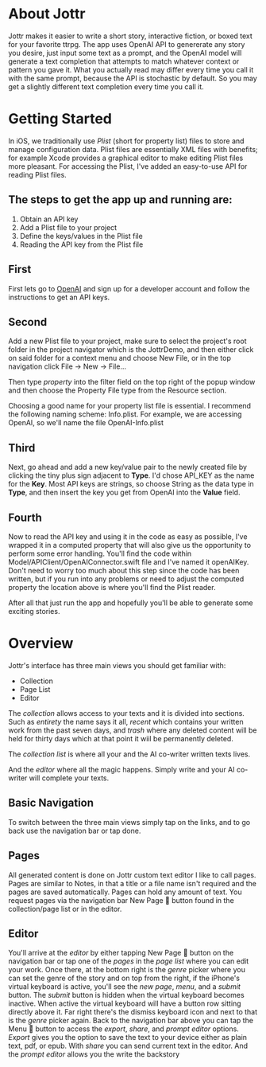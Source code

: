 # About Jottr
Jottr makes it easier to write a short story, interactive fiction, or boxed text for your favorite ttrpg. The app uses OpenAI API to genererate any story you desire, just input some text as a prompt, and the OpenAI model will generate a text completion that attempts to match whatever context or pattern you gave it. 
What you actually read may differ every time you call it with the same prompt, because the API is stochastic by default. So you may get a slightly different text completion every time you call it. 

# Getting Started
In iOS, we traditionally use *Plist* (short for property list) files to store and manage configuration data. Plist files 
are essentially XML files with benefits; for example Xcode provides a graphical editor to make editing Plist files more 
pleasant. For accessing the Plist, I've added an easy-to-use API for reading Plist files.

## The steps to get the app up and running are:
1. Obtain an API key
2. Add a Plist file to your project
3. Define the keys/values in the Plist file
4. Reading the API key from the Plist file

## First
First lets go to [OpenAI](https://www.openai.com) and sign up for a developer account and follow the instructions to get 
an API keys.

## Second
Add a new Plist file to your project, make sure to select the project's root folder in the project navigator which is 
the JottrDemo, and then either click on said folder for a context menu and choose New File, or in the top navigation click 
File -> New -> File...

Then type *property* into the filter field on the top right of the popup window and then choose the Property File type 
from the Resource section.

Choosing a good name for your property list file is essential. I recommend the following naming scheme: 
<name of the API>Info.plist. For example, we are accessing OpenAI, so we'll name the file OpenAI-Info.plist

## Third
Next, go ahead and add a new key/value pair to the newly created file by clicking the tiny plus sign adjacent to **Type**. 
I'd chose API_KEY as the name for the **Key**. Most API keys are strings, so choose String as the data type in **Type**, 
and then insert the key you get from OpenAI into the **Value** field.

## Fourth
Now to read the API key and using it in the code as easy as possible, I've wrapped it in a computed property that 
will also give us the opportunity to perform some error handling. You'll find the code within 
Model/APIClient/OpenAIConnector.swift file and I've named it openAIKey. 
Don't need to worry too much about this step since the code has been written, but if you run into any problems or need to adjust the computed property the location above is where you'll find the Plist reader.

After all that just run the app and hopefully you'll be able to generate some exciting stories.

# Overview
Jottr's interface has three main views you should get familiar with:

- Collection
- Page List
- Editor

The *collection* allows access to your texts and it is divided into sections. Such as *entirety* the name says it all, *recent* which contains your written work from the past seven days, and *trash* where any deleted content will be held for thirty days which at that point it wiil be permanently deleted.

The *collection list* is where all your and the AI co-writer written texts lives.

And the *editor* where all the magic happens. Simply write and your AI co-writer will complete your texts.

## Basic Navigation
To switch between the three main views simply tap on the links, and to go back use the navigation bar or tap done. 

## Pages
All generated content is done on Jottr custom text editor I like to call pages. Pages are similar to Notes, in that a title or a file name isn't required and the pages are saved automatically. Pages can hold any amount of text.
You request pages via the navigation bar New Page 􀈎 button found in the collection/page list or in the editor.

## Editor
You'll arrive at the *editor* by either tapping New Page 􀈎 button on the navigation bar or tap one of the *pages* in the *page list* where you can edit your work. Once there, at the bottom right is the *genre* picker where you can set the genre of the story and on top from the right, if the iPhone's virtual keyboard is active, you'll see the *new page*, *menu*, and a *submit* button. The *submit* button is hidden when the virtual keyboard becomes inactive. 
When active the virtual keyboard will have a button row sitting directly above it. Far right there's the dismiss keyboard icon and next to that is the *genre* picker again.
Back to the navigation bar above you can tap the Menu 􀍡 button to access the *export*, *share*, and *prompt editor* options. 
*Export* gives you the option to save the text to your device either as plain text, pdf, or epub. With *share* you can send current text in the editor. And the *prompt editor* allows you the write the backstory 
